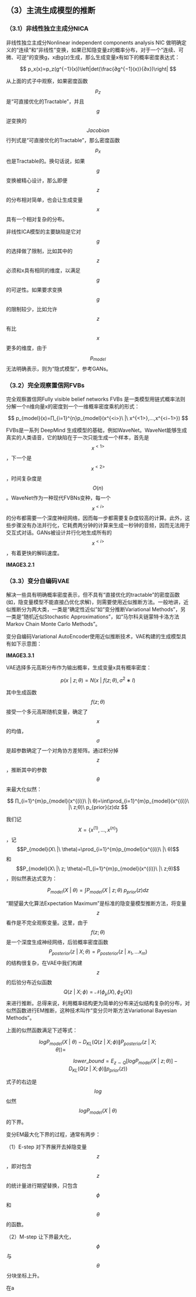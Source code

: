 ## （3）主流生成模型的推断

### （3.1）非线性独立主成分NICA

非线性独立主成分Nonlinear independent components analysis NIC 做明确定义的“连续”和“非线性”变换，如果已知隐变量z的概率分布，对于一个”连续、可微、可逆“的变换g，x由g\(z\)生成，那么生成变量x有如下的概率密度表达式：


$$
p_x(x)=p_z(g^{−1}(x))\left|det(\frac{∂g^{−1}(x)}{∂x})\right|
$$


从上面的式子中观察，如果密度函数 $$p_z $$ 是“可直接优化的Tractable”，并且 $$g$$ 逆变换的 $$Jacobian$$ 行列式是“可直接优化的Tractable”，那么密度函数 $$p_x$$ 也是Tractable的。换句话说，如果 $$g$$ 变换被精心设计，那么即便 $$z$$ 的分布相对简单，也会让生成变量 $$x$$ 具有一个相对复杂的分布。

非线性ICA模型的主要缺陷是它对 $$g$$ 的选择做了限制，比如其中的 $$z$$必须和x具有相同的维度，以满足 $$g$$ 的可逆性。如果要求变换 $$g$$ 的限制较少，比如允许$$z$$  有比 $$x$$ 更多的维度，由于 $$p_{model}$$ 无法明确表示，则为“隐式模型”，参考GANs。

### （3.2）完全观察置信网FVBs

完全观察置信网Fully visible belief networks FVBs 是一类模型用链式概率法则分解一个n维向量x的密度到一个一维概率密度乘机的形式：


$$
p_{model}(x)=∏_{i=1}^{n}p_{model}(x^{<i>}\ |\ x^{<1>},...,x^{<i−1>})
$$


FVBs是一系列 DeepMind 生成模型的基础，例如WaveNet。WaveNet能够生成真实的人类语音，它的缺陷在于一次只能生成一个样本，首先是$$x^{<1>}$$，下一个是$$x^{<2>}$$，时间复杂度是$$O(n)$$。WaveNet作为一种现代FVBNs变种，每一个$$x^{<i>}$$的分布都需要一个深度神经网络，因而每一步都需要复杂度较高的计算。此外，这些步骤没有办法并行化，它耗费两分钟的计算来生成一秒钟的音频，因而无法用于交互式对话。GANs被设计并行化地生成所有的 $$x^{<i>}$$，有着更快的解码速度。

**IMAGE3.2.1**

### （3.3）变分自编码VAE

解决一些具有明确概率密度表示，但不具有“直接优化的tractable”的密度函数\(如，隐变量模型不能直接凸优化求解\)，则需要使用近似推断方法。一般地讲，近似推断分为两大类，一类是“确定性近似”如“变分推断Variational Methods”，另一类是“随机近似Stochastic Approximations”，如“马尔科夫链蒙特卡洛方法Markov Chain Monte Carlo Methods”。

变分自编码Variational AutoEncoder使用近似推断技术，VAE构建的生成模型具有如下示意图：

**IMAGE3.3.1**

VAE选择多元高斯分布作为输出概率，生成变量x具有概率密度：


$$
p(x\ |\ z;θ)=N(x\ |\ f(z;θ),σ^2∗I)
$$


其中生成函数 $$f(z;θ)$$ 接受一个多元高斯随机变量，确定了 $$x$$ 的均值，$$σ$$ 是超参数确定了一个对角协方差矩阵。通过积分掉 $$z$$，推断其中的参数 $$\theta$$ 来最大化似然：


$$
∏_{i=1}^{m}p_{model}(x^{(i)}\ |\ θ)=\int\prod_{i=1}^{m}p_{model}(x^{(i)}\ |\ z;θ)\ p_{prior}(z)dz
$$


我们记$$X = \{x^{(1)},...,x^{(n)}\}$$，记$$P_{model}(X\ |\ \theta)=\prod_{i=1}^{m}p_{model}(x^{(i)}\ |\ θ)$$ 和$$P_{model}(X\ |\ z; \theta)=∏_{i=1}^{m}p_{model}(x^{(i)}\ |\ z;θ)$$，则似然表达式变为：


$$
P_{model}(X\ |\ \theta)=∫P_{model}(X\ |\ z;\theta)\ p_{prior}(z)dz
$$


“期望最大化算法Expectation Maximum”是标准的隐变量模型推断方法，将变量$$z$$ 看作是不完全观察变量。这里，由于$$f(z;θ)$$是一个深度生成神经网络，后验概率密度函数$$P_{posterior}(z\ |\ X;\theta) = P_{posterior}(z\ |\ {x_{1},...x_{m}})$$ 的结构很复杂，在VAE中我们构建 $$z$$ 的后验分布近似函数 $$Q(z\ |\ X;\phi) = \mathcal{N}(\phi_{\mu}(X), \phi_{\Sigma}(X))$$ 来进行推断。总得来说，利用概率结构更为简单的分布来近似结构复杂的分布，对似然函数进行EM推断，这种技术叫作“变分贝叶斯方法Variational Bayesian Methods”。

上面的似然函数满足下述等式：


$$
log P_{model}(X\ |\ \theta)−D_{KL}\left(Q(z\ |\ X;\phi)\|P_{posterior}(z\ |\ X;\theta)\right)=\ \ \ \ \ \ \ \ \ \ \ \ \ \ \ \ \ \ \ \ \ \ \ \ \ \ \ \ \ \ \ \ \ \ \ \ \ \ \ \ \ \ \ \ \ \ \ \ \ \ \ \
$$



$$
\ \ \ \ \ \ \ \ \ \ \ \ \ \ \ \ \ \ \ \ \ \ \ \ \ \ \ \ \ \ \ \ \ \ \ \ \ \ \ lower\_bound = E_{z\sim Q}[log P_{model}(X\ |\ z;\theta)]−D_{KL}(Q(z\ |\ X;\phi)\|p_{prior}(z))
$$


式子的右边是 $$log$$ 似然$$log P_{model}(X\ |\ \theta)$$的下界。

变分EM最大化下界的过程，通常有两步：

（1）E-step 对下界展开去掉隐变量 $$z$$，即对包含 $$z$$ 的统计量进行期望替换，只包含 $$\phi$$ 和 $$\theta$$ 的函数。

（2）M-step 让下界最大化，$$\phi$$  与 $$\theta$$  分块坐标上升。

在a

